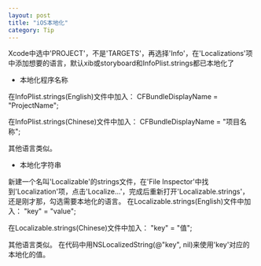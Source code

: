 ```yaml
---
layout: post
title: "iOS本地化"
category: Tip
---
```


Xcode中选中'PROJECT'，不是'TARGETS'，再选择'Info'，在'Localizations'项中添加想要的语言，默认xib或storyboard和InfoPlist.strings都已本地化了

- 本地化程序名称  

在InfoPlist.strings(English)文件中加入：
    CFBundleDisplayName = "ProjectName";

在InfoPlist.strings(Chinese)文件中加入：
    CFBundleDisplayName = "项目名称";

其他语言类似。

- 本地化字符串

新建一个名叫'Localizable'的strings文件，在'File Inspector'中找到'Localization'项，点击'Localize...'，完成后重新打开'Localizable.strings'，还是刚才那，勾选需要本地化的语言。
在Localizable.strings(English)文件中加入：
    "key" = "value";

在Localizable.strings(Chinese)文件中加入：
    "key" = "值";

其他语言类似。
在代码中用NSLocalizedString(@"key", nil)来使用'key'对应的本地化的值。
